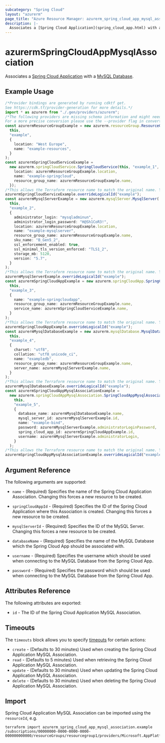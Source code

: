 ```yaml
---
subcategory: "Spring Cloud"
layout: "azurerm"
page_title: "Azure Resource Manager: azurerm_spring_cloud_app_mysql_association"
description: |-
  Associates a [Spring Cloud Application](spring_cloud_app.html) with a [MySQL Database](mysql_database.html).
---
```


# azurermSpringCloudAppMysqlAssociation

Associates a [Spring Cloud Application](spring_cloud_app.html) with a [MySQL Database](mysql_database.html).

## Example Usage

```typescript
/*Provider bindings are generated by running cdktf get.
See https://cdk.tf/provider-generation for more details.*/
import * as azurerm from "./.gen/providers/azurerm";
/*The following providers are missing schema information and might need manual adjustments to synthesize correctly: azurerm.
For a more precise conversion please use the --provider flag in convert.*/
const azurermResourceGroupExample = new azurerm.resourceGroup.ResourceGroup(
  this,
  "example",
  {
    location: "West Europe",
    name: "example-resources",
  }
);
const azurermSpringCloudServiceExample =
  new azurerm.springCloudService.SpringCloudService(this, "example_1", {
    location: azurermResourceGroupExample.location,
    name: "example-springcloud",
    resource_group_name: azurermResourceGroupExample.name,
  });
/*This allows the Terraform resource name to match the original name. You can remove the call if you don't need them to match.*/
azurermSpringCloudServiceExample.overrideLogicalId("example");
const azurermMysqlServerExample = new azurerm.mysqlServer.MysqlServer(
  this,
  "example_2",
  {
    administrator_login: "mysqladminun",
    administrator_login_password: "H@Sh1CoR3!",
    location: azurermResourceGroupExample.location,
    name: "example-mysqlserver",
    resource_group_name: azurermResourceGroupExample.name,
    sku_name: "B_Gen5_2",
    ssl_enforcement_enabled: true,
    ssl_minimal_tls_version_enforced: "TLS1_2",
    storage_mb: 5120,
    version: "5.7",
  }
);
/*This allows the Terraform resource name to match the original name. You can remove the call if you don't need them to match.*/
azurermMysqlServerExample.overrideLogicalId("example");
const azurermSpringCloudAppExample = new azurerm.springCloudApp.SpringCloudApp(
  this,
  "example_3",
  {
    name: "example-springcloudapp",
    resource_group_name: azurermResourceGroupExample.name,
    service_name: azurermSpringCloudServiceExample.name,
  }
);
/*This allows the Terraform resource name to match the original name. You can remove the call if you don't need them to match.*/
azurermSpringCloudAppExample.overrideLogicalId("example");
const azurermMysqlDatabaseExample = new azurerm.mysqlDatabase.MysqlDatabase(
  this,
  "example_4",
  {
    charset: "utf8",
    collation: "utf8_unicode_ci",
    name: "exampledb",
    resource_group_name: azurermResourceGroupExample.name,
    server_name: azurermMysqlServerExample.name,
  }
);
/*This allows the Terraform resource name to match the original name. You can remove the call if you don't need them to match.*/
azurermMysqlDatabaseExample.overrideLogicalId("example");
const azurermSpringCloudAppMysqlAssociationExample =
  new azurerm.springCloudAppMysqlAssociation.SpringCloudAppMysqlAssociation(
    this,
    "example_5",
    {
      database_name: azurermMysqlDatabaseExample.name,
      mysql_server_id: azurermMysqlServerExample.id,
      name: "example-bind",
      password: azurermMysqlServerExample.administratorLoginPassword,
      spring_cloud_app_id: azurermSpringCloudAppExample.id,
      username: azurermMysqlServerExample.administratorLogin,
    }
  );
/*This allows the Terraform resource name to match the original name. You can remove the call if you don't need them to match.*/
azurermSpringCloudAppMysqlAssociationExample.overrideLogicalId("example");

```

## Argument Reference

The following arguments are supported:

*   `name` - (Required) Specifies the name of the Spring Cloud Application Association. Changing this forces a new resource to be created.

*   `springCloudAppId` - (Required) Specifies the ID of the Spring Cloud Application where this Association is created. Changing this forces a new resource to be created.

*   `mysqlServerId` - (Required) Specifies the ID of the MySQL Server. Changing this forces a new resource to be created.

*   `databaseName` - (Required) Specifies the name of the MySQL Database which the Spring Cloud App should be associated with.

*   `username` - (Required) Specifies the username which should be used when connecting to the MySQL Database from the Spring Cloud App.

*   `password` - (Required) Specifies the password which should be used when connecting to the MySQL Database from the Spring Cloud App.

## Attributes Reference

The following attributes are exported:

* `id` - The ID of the Spring Cloud Application MySQL Association.

## Timeouts

The `timeouts` block allows you to specify [timeouts](https://www.terraform.io/language/resources/syntax#operation-timeouts) for certain actions:

* `create` - (Defaults to 30 minutes) Used when creating the Spring Cloud Application MySQL Association.
* `read` - (Defaults to 5 minutes) Used when retrieving the Spring Cloud Application MySQL Association.
* `update` - (Defaults to 30 minutes) Used when updating the Spring Cloud Application MySQL Association.
* `delete` - (Defaults to 30 minutes) Used when deleting the Spring Cloud Application MySQL Association.

## Import

Spring Cloud Application MySQL Association can be imported using the `resourceId`, e.g.

```console
terraform import azurerm_spring_cloud_app_mysql_association.example /subscriptions/00000000-0000-0000-0000-000000000000/resourceGroups/resourcegroup1/providers/Microsoft.AppPlatform/spring/service1/apps/app1/bindings/bind1
```
